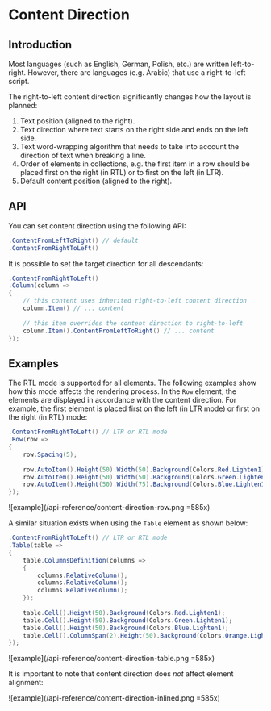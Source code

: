 # Content Direction

## Introduction

Most languages (such as English, German, Polish, etc.) are written left-to-right. However, there are languages (e.g. Arabic) that use a right-to-left script.

The right-to-left content direction significantly changes how the layout is planned:

1) Text position (aligned to the right).
2) Text direction where text starts on the right side and ends on the left side.
3) Text word-wrapping algorithm that needs to take into account the direction of text when breaking a line.
4) Order of elements in collections, e.g. the first item in a row should be placed first on the right (in RTL) or to first on the left (in LTR).
5) Default content position (aligned to the right).

## API

You can set content direction using the following API:

```c#
.ContentFromLeftToRight() // default
.ContentFromRightToLeft()
```

It is possible to set the target direction for all descendants:

```c#
.ContentFromRightToLeft()
.Column(column => 
{
    // this content uses inherited right-to-left content direction
    column.Item() // ... content
        
    // this item overrides the content direction to right-to-left    
    column.Item().ContentFromLeftToRight() // ... content     
});
```

## Examples

The RTL mode is supported for all elements. The following examples show how this mode affects the rendering process. In the `Row` element, the elements are displayed in accordance with the content direction. For example, the first element is placed first on the left (in LTR mode) or first on the right (in RTL) mode:

```c#
.ContentFromRightToLeft() // LTR or RTL mode
.Row(row =>
{
    row.Spacing(5);
    
    row.AutoItem().Height(50).Width(50).Background(Colors.Red.Lighten1);
    row.AutoItem().Height(50).Width(50).Background(Colors.Green.Lighten1);
    row.AutoItem().Height(50).Width(75).Background(Colors.Blue.Lighten1);
});
```

![example](/api-reference/content-direction-row.png =585x)


A similar situation exists when using the `Table` element as shown below:

```c#
.ContentFromRightToLeft() // LTR or RTL mode
.Table(table =>
{
    table.ColumnsDefinition(columns =>
    {
        columns.RelativeColumn();
        columns.RelativeColumn();
        columns.RelativeColumn();
    });
    
    table.Cell().Height(50).Background(Colors.Red.Lighten1);
    table.Cell().Height(50).Background(Colors.Green.Lighten1);
    table.Cell().Height(50).Background(Colors.Blue.Lighten1);
    table.Cell().ColumnSpan(2).Height(50).Background(Colors.Orange.Lighten1);
});
```

![example](/api-reference/content-direction-table.png =585x)

It is important to note that content direction does *not* affect element alignment:

![example](/api-reference/content-direction-inlined.png =585x)

